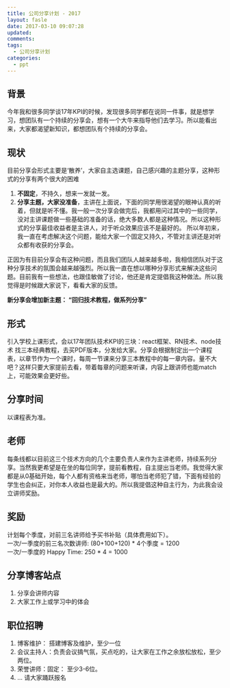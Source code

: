 ```yaml
---
title: 公司分享计划 - 2017
layout: fasle
date: 2017-03-10 09:07:28
updated:
comments:
tags:
  - 公司分享计划
categories:
  - ppt
---
```


## 背景

今年我和很多同学谈17年KPI的时候，发现很多同学都在说同一件事，就是想学习，想团队有一个持续的分享会，想有一个大牛来指导他们去学习。所以能看出来，大家都渴望新知识，都想团队有个持续的分享会。

## 现状

目前分享会形式主要是‘散养’，大家自主选课题，自己感兴趣的主题分享，这种形式的分享有两个很大的困难
1. **不固定**，不持久，想来一发就一发。
2. **分享主题，大家没准备**，主讲在上面说，下面的同学用很渴望的眼神认真的听着，但就是听不懂。我一般一次分享会做完后，我都用问过其中的一些同学，没对主讲课题做一些基础的准备的话，绝大多数人都是这种情况。所以这种形式的分享最佳收益者是主讲人，对于听众效果应该不是最好的。
所以年初来，我一直在考虑解决这个问题，能给大家一个固定又持久，不管对主讲还是对听众都有收获的分享会。

正因为有目前分享会有这种问题，而且我们团队人越来越多啦，我相信团队对于这种分享技术的氛围会越来越强烈。所以我一直在想以哪种分享形式来解决这些问题。目前我有一些想法，也跟佳敏做了讨论，他还是肯定提倡我这种做法。所以我觉得是时候跟大家说下，看看大家的反馈。

**新分享会增加新主题： “回归技术教程，做系列分享”**

## 形式

引入学校上课形式，会以17年团队技术KPI的三块：react框架、RN技术、node技术 找三本经典教程，去买PDF版本，分发给大家。分享会根据制定出一个课程表，以章节作为一个课时，每周一节课来分享三本教程中的每一章内容。量不大吧？这样只要大家提前去看，带着每章的问题来听课，内容上跟讲师也能match上，可能效果会更好些。

## 分享时间

以课程表为准。

## 老师

每条线都以目前这三个技术方向的几个主要负责人来作为主讲老师，持续系列分享。当然我更希望是在坐的每位同学，提前看教程，自主提出当老师。我觉得大家都是从0基础开始，每个人都有资格来当老师，哪怕当老师犯了错，下面有经验的学生也会纠正，对你本人收益也是最大的。所以我提倡这种自主行为，为此我会设立讲师奖励。

## 奖励

计划每个季度，对前三名讲师给予买书补贴（具体费用如下）。 <br>
一次/一季度的前三名次数讲师: (80+100+120) * 4个季度 = 1200 <br>
一次/一季度的 Happy Time: 250 * 4 = 1000 

## 分享博客站点

1. 分享会讲师内容  
2. 大家工作上或学习中的体会

## 职位招聘

1. 博客维护： 搭建博客及维护，至少一位 
2. 会议主持人：负责会议搞气氛，买点吃的，让大家在工作之余放松放松，至少两位。 
3. 荣誉讲师：固定： 至少3-6位。  
4. ... 
请大家踊跃报名 








